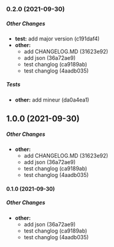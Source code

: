 ### 0.2.0 (2021-09-30)

##### Other Changes

* **test:**  add major version (c191daf4)
* **other:**
  *  add CHANGELOG.MD (31623e92)
  *  add json (36a72ae9)
  *  test changlog (ca9189ab)
  *  test changlog (4aadb035)

##### Tests

* **other:**  add mineur (da0a4ea1)

## 1.0.0 (2021-09-30)

##### Other Changes

* **other:**
  *  add CHANGELOG.MD (31623e92)
  *  add json (36a72ae9)
  *  test changlog (ca9189ab)
  *  test changlog (4aadb035)

#### 0.1.0 (2021-09-30)

##### Other Changes

* **other:**
  *  add json (36a72ae9)
  *  test changlog (ca9189ab)
  *  test changlog (4aadb035)

